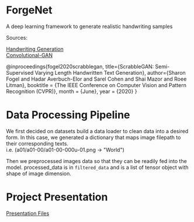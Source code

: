 # ForgeNet
A deep learning framework to generate realistic handwriting samples

Sources: 

[Handwriting Generation](https://github.com/herobd/handwriting_line_generation)<br>
[Convolutional-GAN](https://github.com/amzn/convolutional-handwriting-gan)<br>

@inproceedings{fogel2020scrabblegan,
    title={ScrabbleGAN: Semi-Supervised Varying Length Handwritten Text Generation},
    author={Sharon Fogel and Hadar Averbuch-Elor and Sarel Cohen and Shai Mazor and Roee Litman},
    booktitle = {The IEEE Conference on Computer Vision and Pattern Recognition (CVPR)},
    month = {June},
    year = {2020}
}

# Data Processing Pipeline

We first decided on datasets build a data loader to clean data into a desired form. In this case, we generated a dictionary that maps image filepath to their corresponding texts. <br>i.e. (a01/a01-00/a01-00-000u-01.png -> "World") 

Then we preprocessed images data so that they can be readily fed into the model. processed_data is in `filtered_data` and is a list of tensor object with shape of image dimension.

# Project Presentation
[Presentation Files](https://drive.google.com/drive/folders/1RFYHmylaNnWQmpju8Mp7Ws3sx41Fa9uK?usp=drive_link)
